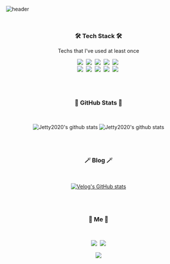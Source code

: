 ![header](https://capsule-render.vercel.app/api?type=waving&color=auto&height=300&section=header&text=JeongHoon%20Park&fontSize=90&animation=fadeIn&fontAlignY=38&descAlignY=51&descAlign=62)

<br>
<!-- <br> -->
<!-- <br> -->
<h3 align="center">🛠 Tech Stack 🛠</h3>
<p align="center"> Techs that I've used at least once </p>
<p align="center">
  <img src="https://img.shields.io/badge/React-61DAFB?style=flat-square&logo=React&logoColor=white"/>&nbsp 
  <img src="https://img.shields.io/badge/NextJS-000000?style=flat-square&logo=Next.js&logoColor=white"/>&nbsp 
  <img src="https://img.shields.io/badge/Typescript-3178C6?style=flat-square&logo=Typescript&logoColor=white"/>&nbsp 
  <img src="https://img.shields.io/badge/Apollo-311C87?style=flat-square&logo=Apollo GraphQL&logoColor=white"/>&nbsp 
  <img src="https://img.shields.io/badge/GraphQL-E434AA?style=flat-square&logo=GraphQL&logoColor=white"/>&nbsp 
  <br>
  <img src="https://img.shields.io/badge/HTML-E34F26?style=flat-square&logo=HTML5&logoColor=white"/>&nbsp 
  <img src="https://img.shields.io/badge/css-1572B6?style=flat-square&logo=css3&logoColor=white"/>&nbsp 
  <img src="https://img.shields.io/badge/Javascript-F7DF1E?style=flat-square&logo=javascript&logoColor=white"/>&nbsp 
  <img src="https://img.shields.io/badge/Styled_Components-CC6699?style=flat-square&logo=styled components&logoColor=white"/>&nbsp 
  <img src="https://img.shields.io/badge/AWS-333664?style=flat-square&logo=amazon-aws&logoColor=white"/>&nbsp 
</p>
<br>
<br>
<h3 align="center">🦄 GitHub Stats 🦄</h3>
<br>
<div align="center">

![Jetty2020's github stats](https://github-readme-stats.vercel.app/api?username=Jetty2020&show_icons=true&count_private=true&include_all_commits=true)
![Jetty2020's github stats](https://github-readme-stats.vercel.app/api/top-langs/?username=Jetty2020&hide_border=true&layout=compact)

<br>
<br>
</div>
<h3 align="center">🪄 Blog 🪄</h3>
<br>
<div align="center" style="text-align:center">
  
  [![Velog's GitHub stats](https://velog-readme-stats.vercel.app/api?name=do_dadu&tag=Project)](https://velog.io/@do_dadu)

</div>
  
<br>
<br>
<h3 align="center"> 🧸 Me 🧸 </h3>
<br>
<p align="center">
  <a href="https://velog.io/@do_dadu"><img src="https://img.shields.io/badge/Tech%20Blog-11B48A?style=flat-square&logo=Vimeo&logoColor=white&link=https://velog.io/@do_dadu"/></a>&nbsp
  <a href="mailto:kmclo2018@gmail.com"><img src="https://img.shields.io/badge/Gmail-d14836?style=flat-square&logo=Gmail&logoColor=white&link=viliketh1s98@naver.com"/></a>
</p>
<p align="center">
  <a href="https://hits.seeyoufarm.com"><img src="https://hits.seeyoufarm.com/api/count/incr/badge.svg?url=https%3A%2F%2Fgithub.com%2FJetty2020&count_bg=%23ED6DA3&title_bg=%2386757E&icon=github.svg&icon_color=%23E1DEDE&title=hits&edge_flat=false"/></a>
</p>
